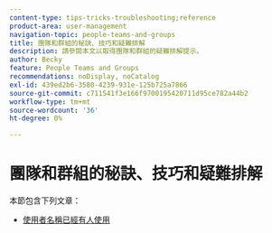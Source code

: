 ```yaml
---
content-type: tips-tricks-troubleshooting;reference
product-area: user-management
navigation-topic: people-teams-and-groups
title: 團隊和群組的秘訣、技巧和疑難排解
description: 請參閱本文以取得團隊和群組的疑難排解提示。
author: Becky
feature: People Teams and Groups
recommendations: noDisplay, noCatalog
exl-id: 439ed2b6-3580-4239-931e-125b725a7866
source-git-commit: c711541f3e166f9700195420711d95ce782a44b2
workflow-type: tm+mt
source-wordcount: '36'
ht-degree: 0%

---
```


# 團隊和群組的秘訣、技巧和疑難排解

本節包含下列文章：

* [使用者名稱已經有人使用](../../people-teams-and-groups/tips-tricks-and-troubleshooting/username-already-in-use.md)
